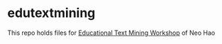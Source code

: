 # edutextmining
This repo holds files for <a href="http://home.tobeneo.com/edutextmining/">Educational Text Mining Workshop</a> of Neo Hao
